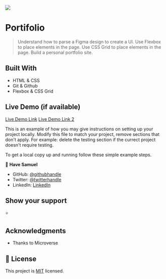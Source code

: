 ![](https://img.shields.io/badge/Microverse-blueviolet)

# Portifolio

> Understand how to parse a Figma design to create a UI.
> Use Flexbox to place elements in the page.
> Use CSS Grid to place elements in the page.
> Build a personal portfolio site.

## Built With

- HTML & CSS
- Git & Github
- Flexbox & CSS Grid

## Live Demo (if available)

[Live Demo Link](https://portfolio256.netlify.app/)
[Live Demo Link 2](https://have-samuel.github.io/Portifolio/)

This is an example of how you may give instructions on setting up your project locally. Modify this file to match your project, remove sections that don't apply. For example: delete the testing section if the currect project doesn't require testing.

To get a local copy up and running follow these simple example steps.

👤 **Have Samuel**

- GitHub: [@githubhandle](https://github.com/Have-Samuel)
- Twitter: [@twitterhandle](https://twitter.com/samhave1)
- LinkedIn: [LinkedIn](https://www.linkedin.com/in/have-samuel/)

## Show your support
⭐️

## Acknowledgments

- Thanks to Microverse

## 📝 License

This project is [MIT](./MIT.md) licensed.